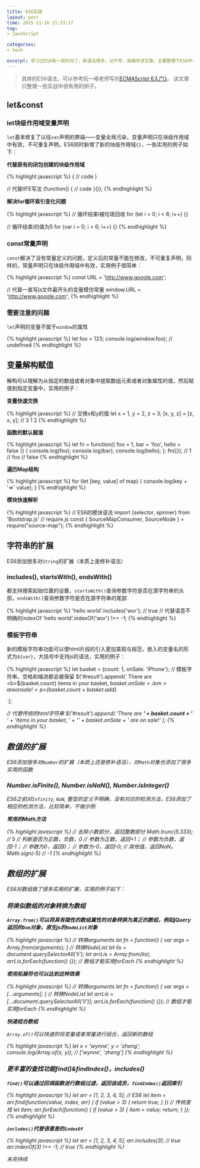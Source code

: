 ```yaml
---
title: ES6实践
layout: post
time: 2015-11-16 21:53:17 
tag:
- JavaScript

categories:
- tech

excerpt: 学习过ES6有一段时间了，新语法很多，记不牢，故编写该文章，主要整理下ES6中一些实战中比较有用的例子。
---
```


> 具体的ES6语法，可以参考阮一峰老师写的<a href="http://es6.ruanyifeng.com/">ECMAScript 6入门》</a>。
> 该文章只整理一些实战中很有用的例子。

## let&const

### let块级作用域变量声明

`let`基本修复了以往`var`声明的弊端——变量全局污染，变量声明只在块级作用域中有效，不可重复声明，ES6同时新增了新的块级作用域`{}`，一些实用的例子如下：

**代替原有的闭包创建的块级作用域**

{% highlight javascript %}
{
    // code
}

// 代替IIFE写法
(function() {
    // code
}());
{% endhighlight %}

**解决for循环索引变化问题**

{% highlight javascript %}
// 循环结束i被垃圾回收
for (let i = 0; i < 6; i++) {}

// 循环结束i的值为5
for (var i = 0; i < 6; i++) {}
{% endhighlight %}

### const常量声明

`const`解决了没有常量定义的问题，定义后的常量不能在修改，不可重复声明，同样的，常量声明只在块级作用域中有效，实用例子很简单：

{% highlight javascript %}
const URL = 'http://www.google.com';

// 代替一直写js文件最开头的变量模仿常量
window.URL = 'http://www.google.com';
{% endhighlight %}

### 需要注意的问题

`let`声明的变量不属于`window`的属性

{% highlight javascript %}
let foo = 123;
console.log(window.foo); // undefined
{% endhighlight %}

## 变量解构赋值

解构可以理解为从指定的数组或者对象中提取数组元素或者对象属性的值，然后赋值到指定变量中，实用的例子：

**变量快速交换**

{% highlight javascript %}
// 交换x和y的值
let x = 1, y = 2, z = 3;
[x, y, z] = [z, x, y]; // 3 1 2
{% endhighlight %}

**函数的默认赋值**

{% highlight javascript %}
let fn = function({
        foo = 1,
        bar = 'foo',
        hello = false
    }) {
    console.log(foo);
    console.log(bar);
    console.log(hello);
};
fn({}); 
// 1
// foo
// false
{% endhighlight %}

**遍历Map结构**

{% highlight javascript %}
for (let [key, value] of map) {
    console.log(key + '=>' value);
}
{% endhighlight %}

**模块快速解析**

{% highlight javascript %}
// ES6的模块语法
import {selector, spinner} from 'Bootstrap.js'
// require.js
const { SourceMapConsumer, SourceNode } = require("source-map");
{% endhighlight %}

## 字符串的扩展

ES6添加很多对`String`的扩展（本质上是修补语法）

### includes(), startsWith(), endsWith()

都支持搜索起始位置的设置，`startsWith()`查询参数字符是否在源字符串的头部，`endsWith()`查询参数字符是否在源字符串的尾部

{% highlight javascript %}
'hello world'.includes('wor'); // true
// 代替语意不明确的indexOf
'hello world'.indexOf('wor') !== -1;
{% endhighlight %}

### 模板字符串

新的模板字符串功能可以使html片段的引入更加美观与规范，嵌入的变量名的形式为`${var}`，大括号中支持js的语法，实用的例子：

{% highlight javascript %}
let basket = {count: 1, onSale: 'iPhone'};
// 模板字符串，空格和缩进都会被保留
$('#result').append(`
    There are <b>${basket.count}</b> items
    in your basket, <em>${basket.onSale}</em>
    are on sale!
    <p>${basket.count + basket.add}</p>
`);

// 代替传统的html字符串
$('#result').append(
    'There are <b>' + basket.count + '</b> ' +
    'items in your basket, ' +
    '<em>' + basket.onSale +
    '</em> are on sale!'
);
{% endhighlight %}

## 数值的扩展

ES6添加很多对`Number`的扩展（本质上还是修补语法），对`Math`对象也添加了很多实用的函数

### Number.isFinite(), Number.isNaN(), Number.isInteger()

ES6之前对`Infinity`, `NaN`, 整型的定义不明确，没有对应的检测方法，ES6添加了相应的检测方法，比较简单，不做示例

**常用的Math方法**

{% highlight javascript %}
// 去除小数部分，返回整数部分
Math.trunc(5.333); // 5
// 判断是否为正数，负数，0
// 参数为正数，返回+1；
// 参数为负数，返回-1；
// 参数为0，返回0；
// 参数为-0，返回-0;
// 其他值，返回NaN。
Math.sign(-5) // -1
{% endhighlight %}

## 数组的扩展

ES6对数组做了很多实用的扩展，实用的例子如下：

### 将类似数组的对象转换为数组

**`Array.from()`可以将具有隐性的数组属性的对象转换为真正的数组，例如jQuery返回的`Dom`对象，原生js的`NodeList`对象**

{% highlight javascript %}
// 转换arguments
let fn = function() {
    var args = Array.from(arguments);
}
// 转换NodeList
let lis = document.querySelectorAll('li');
let arrLis = Array.from(lis);
arrLis.forEach(function() {}); // 数组才能实用forEach
{% endhighlight %}

**使用拓展符也可以达到这种效果**

{% highlight javascript %}
// 转换arguments
let fn = function() {
    var args = [...arguments];
}
// 转换NodeList
let arrLis = [...document.querySelectorAll('li')];
arrLis.forEach(function() {}); // 数组才能实用forEach
{% endhighlight %}

**快速组合数组**

`Array.of()`可以快速的将变量或者常量进行组合，返回新的数组

{% highlight javascript %}
let x = 'wynne', y = 'zheng';
console.log(Array.of(x, y)); // ['wynne', 'zheng']
{% endhighlight %}

### 更丰富的查找功能find()&findIndex()，includes()

**`find()`可以通过回调函数进行数组过滤，返回该成员，`findIndex()`返回索引**

{% highlight javascript %}
let arr = [1, 2, 3, 4, 5];
// ES6
let item = arr.find(function(value, index, arr) {
    if (value > 3) {
        return true;
    }
})
// 传统查找
let item;
arr.forEach(function() {
    if (value > 3) {
        item = value;
        return;
    }
});
{% endhighlight %}

**`includes()`代替语意差的`indexOf`**

{% highlight javascript %}
let arr = [1, 2, 3, 4, 5];
arr.includes(3); // true
arr.indexOf(3) !== -1; // true
{% endhighlight %}

*未完待续*
